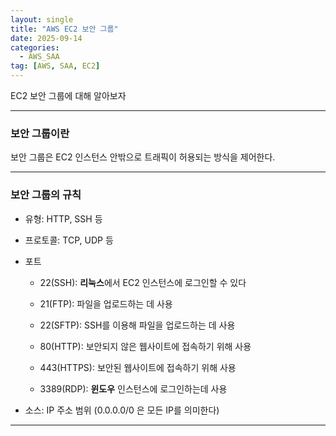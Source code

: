 ```yaml
---
layout: single
title: "AWS EC2 보안 그룹"
date: 2025-09-14
categories:
  - AWS_SAA
tag: [AWS, SAA, EC2]
---
```


EC2 보안 그룹에 대해 알아보자

- - -
### 보안 그룹이란

보안 그룹은 EC2 인스턴스 안밖으로 트래픽이 허용되는 방식을 제어한다.

- - -
### 보안 그룹의 규칙

* 유형: HTTP, SSH 등

* 프로토콜: TCP, UDP 등

* 포트

  * 22(SSH): **리눅스**에서 EC2 인스턴스에 로그인할 수 있다 

  * 21(FTP): 파일을 업로드하는 데 사용

  * 22(SFTP): SSH를 이용해 파일을 업로드하는 데 사용

  * 80(HTTP): 보안되지 않은 웹사이트에 접속하기 위해 사용

  * 443(HTTPS): 보안된 웹사이트에 접속하기 위해 사용

  * 3389(RDP): **윈도우** 인스턴스에 로그인하는데 사용

* 소스: IP 주소 범위 (0.0.0.0/0 은 모든 IP를 의미한다)

- - -


